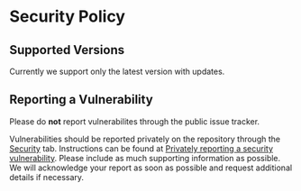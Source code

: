 # Security Policy

## Supported Versions

Currently we support only the latest version with updates.

## Reporting a Vulnerability

Please do **not** report vulnerabilites through the public issue tracker.

Vulnerabilities should be reported privately on the repository through the [Security](https://github.com/bebleo/pytest-smtpd/security) tab. Instructions can be found at [Privately reporting a security vulnerability](https://docs.github.com/en/code-security/security-advisories/guidance-on-reporting-and-writing/privately-reporting-a-security-vulnerability#privately-reporting-a-security-vulnerability). Please include as much supporting information as possible. We will acknowledge your report as soon as possible and request additional details if necessary.
